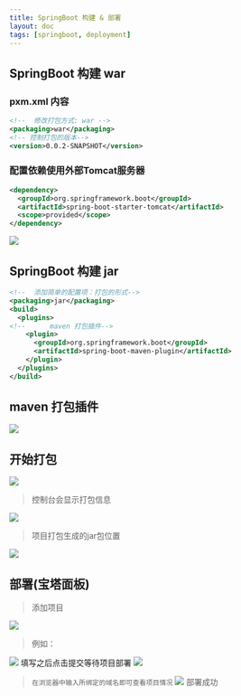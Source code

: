 ```yaml
---
title: SpringBoot 构建 & 部署
layout: doc
tags: [springboot, deployment]
---
```


## SpringBoot 构建 war
### pxm.xml 内容
```xml
<!--  修改打包方式: war -->
<packaging>war</packaging>
<!-- 控制打包的版本-->
<version>0.0.2-SNAPSHOT</version>
```
### 配置依赖使用外部Tomcat服务器
```xml
<dependency>
  <groupId>org.springframework.boot</groupId>
  <artifactId>spring-boot-starter-tomcat</artifactId>
  <scope>provided</scope>
</dependency>
```
![](https://raw.githubusercontent.com/xing403/images-repo/main/assets/website/20220418150147.png)

## SpringBoot 构建 jar
```xml
<!--  添加简单的配置项：打包的形式-->
<packaging>jar</packaging>
<build>
  <plugins>
<!--      maven 打包插件-->
    <plugin>
      <groupId>org.springframework.boot</groupId>
      <artifactId>spring-boot-maven-plugin</artifactId>
    </plugin>
  </plugins>
</build>
```
## maven 打包插件
![](https://raw.githubusercontent.com/xing403/images-repo/main/assets/website/20220417143014.png)
## 开始打包
![](https://raw.githubusercontent.com/xing403/images-repo/main/assets/website/20220417143215.png)
> 控制台会显示打包信息

![](https://raw.githubusercontent.com/xing403/images-repo/main/assets/website/20220417143332.png)

> 项目打包生成的jar包位置

![](https://raw.githubusercontent.com/xing403/images-repo/main/assets/website/20220417143404.png)

## 部署(宝塔面板)
> 添加项目

![](https://raw.githubusercontent.com/xing403/images-repo/main/assets/website/20220417150109.png)
> 例如：

![](https://raw.githubusercontent.com/xing403/images-repo/main/assets/website/20220417150204.png)
填写之后点击提交等待项目部署
![](https://raw.githubusercontent.com/xing403/images-repo/main/assets/website/20220417150303.png)

> `在浏览器中输入所绑定的域名即可查看项目情况`
![](https://raw.githubusercontent.com/xing403/images-repo/main/assets/website/20220417150507.png)
部署成功

